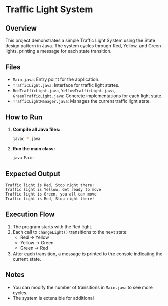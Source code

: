 # Traffic Light System

## Overview

This project demonstrates a simple Traffic Light System using the State design pattern in Java. The system cycles through Red, Yellow, and Green lights, printing a message for each state transition.

## Files

- `Main.java`: Entry point for the application.
- `TrafficLight.java`: Interface for traffic light states.
- `RedTrafficLight.java`, `YellowTrafficLight.java`, `GreenTrafficLight.java`: Concrete implementations for each light state.
- `TrafficLightManager.java`: Manages the current traffic light state.

## How to Run

1. **Compile all Java files:**
   ```sh
   javac *.java
   ```

2. **Run the main class:**
   ```sh
   java Main
   ```

## Expected Output

```
Traffic light is Red, Stop right there!
Traffic light is Yellow, Get ready to move
Traffic light is Green, you all can move
Traffic light is Red, Stop right there!
```

## Execution Flow

1. The program starts with the Red light.
2. Each call to `changeLight()` transitions to the next state:
   - Red → Yellow
   - Yellow → Green
   - Green → Red
3. After each transition, a message is printed to the console indicating the current state.

## Notes

- You can modify the number of transitions in `Main.java` to see more cycles.
- The system is extensible for additional
